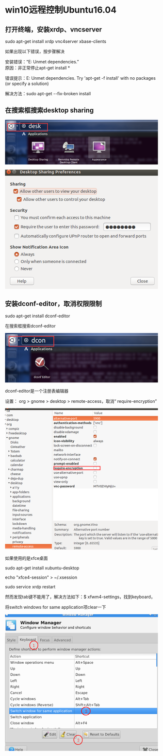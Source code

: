 # win10远程控制Ubuntu16.04

## 打开终端，安装xrdp、vncserver

sudo apt-get install xrdp vnc4server xbase-clients

如果出现以下错误，按步骤解决

安装错误：“E: Unmet dependencies.”  
原因：非正常停止apt-get install \*

错误提示：E: Unmet dependencies. Try 'apt-get -f install' with no packages \(or specify a solution\)

解决方法：sudo apt-get --fix-broken install

## 在搜索框搜索desktop sharing

![](/Ubuntu14.04/assets/2_1.png)

![](/Ubuntu14.04/assets/2_2.png)

## 安装dconf-editor，取消权限限制

sudo apt-get install dconf-editor

在搜索框搜索dconf-editor

![](/Ubuntu14.04/assets/2_3.png)

dconf-editor是一个注册表编辑器

设置： org &gt; gnome &gt; desktop &gt; remote-access，取消“ require-encryption”

![](/Ubuntu14.04/assets/2_4.png)

如果使用的是xfce桌面

sudo apt-get install xubuntu-desktop

echo "xfce4-session" &gt; ~/.xsession

sudo service xrdp restart

然而发现tab键不能用了，解决方法如下：$ xfwm4-settings，找到keyboard，

将switch windows for same application项clear一下

![](/Ubuntu14.04/assets/2_5.png)

